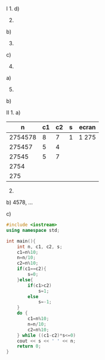 I
1.
d)

2.
b)

3.
c)

4.
a)

5.
b)

II
1.
a)

| n       | c1 | c2 | s | ecran |
|---------|----|----|---|-------|
| 2754578 | 8  | 7  | 1 | 1 275 |
| 275457  | 5  | 4  |   |       |
| 27545   | 5  | 7  |   |       |
| 2754    |    |    |   |       |
| 275     |

2.
b)
4578, ...

c)
```cpp
#include <iostream>
using namespace std;

int main(){
    int n, c1, c2, s;
    c1=n%10;
    n=n/10;
    c2=n%10;
    if(c1==c2){
        s=0;
    }else{
        if(c1>c2)
            s=1;
        else
            s=-1;
    }
    do {
        c1=n%10;
        n=n/10;
        c2=n%10;
    } while ((c1-c2)*s<=0)
    cout << s << ' ' << n;
    return 0;
}
```

